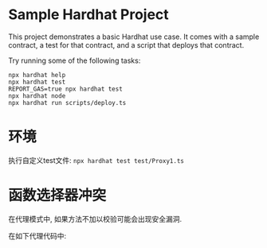 # Sample Hardhat Project

This project demonstrates a basic Hardhat use case. It comes with a sample contract, a test for that contract, and a script that deploys that contract.

Try running some of the following tasks:

```shell
npx hardhat help
npx hardhat test
REPORT_GAS=true npx hardhat test
npx hardhat node
npx hardhat run scripts/deploy.ts
```


# 环境
执行自定义test文件: 
`npx hardhat test test/Proxy1.ts`

# 函数选择器冲突
在代理模式中, 如果方法不加以校验可能会出现安全漏洞.

在如下代理代码中:
```代理合约

```
